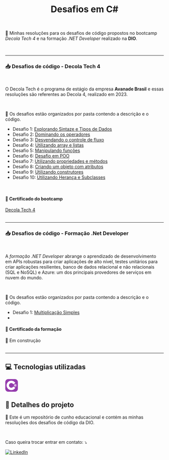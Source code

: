 <div align="center">
  
# Desafios em C#
</div>
<br>

📌 Minhas resoluções para os desafios de código propostos no bootcamp *Decola Tech 4* e na formação *.NET Developer* realizado na **DIO**.

<br>

----  
  ### 📥 Desafios de código - Decola Tech 4
<br>

O Decola Tech é o programa de estágio da empresa **Avanade Brasil** e essas resoluções são referentes ao Decola 4, realizado em 2023. 

<br>

📂 Os desafios estão organizados por pasta contendo a descrição e o código.

* Desafio 1: [Explorando Sintaze e Tipos de Dados](https://github.com/adrianycmc/Desafios-De-Codigo-DecolaTech/tree/main/Explorando%20sintaxe%20e%20tipos%20de%20dados)
* Desafio 2: [Dominando os operadores](https://github.com/adrianycmc/Desafios-De-Codigo-DecolaTech/tree/main/Dominando%20os%20operadores)
* Desafio 3: [Desvendando o controle de fluxo](https://github.com/adrianycmc/Desafios-De-Codigo-DecolaTech/tree/main/Desvendando%20o%20controle%20de%20fluxo)
* Desafio 4: [Utilizando array e listas](https://github.com/adrianycmc/Desafios-De-Codigo-DecolaTech/tree/main/Utilizando%20arrays%20e%20listas)
* Desafio 5: [Manipulando funções](https://github.com/adrianycmc/Desafios-De-Codigo-DecolaTech/tree/main/Manipulando%20fun%C3%A7%C3%B5es)
* Desafio 6: [Desafio em POO](https://github.com/adrianycmc/Desafios-De-Codigo-DecolaTech/tree/main/Desafio%20em%20POO)
* Desafio 7: [Utilizando propriedades e métodos](https://github.com/adrianycmc/Desafios-De-Codigo-DecolaTech/tree/main/Utilizando%20propriedades%20e%20m%C3%A9todos)
* Desafio 8: [Criando um objeto com atributos](https://github.com/adrianycmc/Desafios-De-Codigo-DecolaTech/tree/main/Criando%20um%20objeto%20com%20atributos)
* Desafio 9: [Utilizando construtores](https://github.com/adrianycmc/Desafios-De-Codigo-DecolaTech/tree/main/Utilizando%20construtores)
* Desafio 10: [Utilizando Herança e Subclasses](https://github.com/adrianycmc/Desafios-De-Codigo-DecolaTech/tree/main/Utilizando%20Heran%C3%A7a%20e%20Subclasses)

<br>

#### 📜 Certificado do bootcamp
[Decola Tech 4](https://media.licdn.com/dms/image/D4D22AQF33GbZ7Swtyw/feedshare-shrink_1280/0/1703733081666?e=1709769600&v=beta&t=1SVdoL_PPIHMMSwjlIUwXs_qWebrGsupE3a_ZRpaVVU)
<br>
<br>

----  
  
### 📥 Desafios de código - Formação .Net Developer

<br>

A *formação .NET Developer* abrange o aprendizado de desenvolvimento em APIs robustas para criar aplicações de alto nível, testes unitários para criar aplicações resilientes, banco de dados relacional e não relacionais (SQL e NoSQL) e Azure: um dos principais provedores de serviços em nuvem do mundo.

<br>

📂 Os desafios estão organizados por pasta contendo a descrição e o código.
* Desafio 1: [Multiplicação Simples]()
* 

#### 📜 Certificado da formação
🚧 Em construção 
<br>
<br>

----  

## 💻 Tecnologias utilizadas
<img align="center" src="https://raw.githubusercontent.com/tandpfun/skill-icons/de91fca307a83d75fc5b1f6ce24540454acead41/icons/CS.svg" height="40" width="40"> 

<br>

## 🔎 Detalhes do projeto

📌 Este é um repositório de cunho educacional e contém as minhas resoluções dos desafios de código da DIO.

<br>



<p align="left">
  Caso queira trocar entrar em contato: ⤵️
</p>

<p align="left">

  
[![LinkedIn](https://img.shields.io/badge/LinkedIn-0077B5?style=for-the-badge&logo=linkedin&logoColor=white)](https://www.linkedin.com/in/adrianycmc/)
</p>
